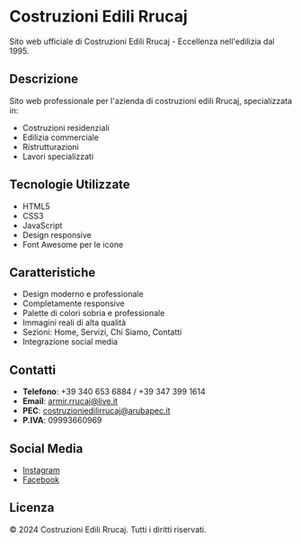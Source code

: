 # Costruzioni Edili Rrucaj

Sito web ufficiale di Costruzioni Edili Rrucaj - Eccellenza nell'edilizia dal 1995.

## Descrizione

Sito web professionale per l'azienda di costruzioni edili Rrucaj, specializzata in:
- Costruzioni residenziali
- Edilizia commerciale
- Ristrutturazioni
- Lavori specializzati

## Tecnologie Utilizzate

- HTML5
- CSS3
- JavaScript
- Design responsive
- Font Awesome per le icone

## Caratteristiche

- Design moderno e professionale
- Completamente responsive
- Palette di colori sobria e professionale
- Immagini reali di alta qualità
- Sezioni: Home, Servizi, Chi Siamo, Contatti
- Integrazione social media

## Contatti

- **Telefono**: +39 340 653 6884 / +39 347 399 1614
- **Email**: armir.rrucaj@live.it
- **PEC**: costruzioniedilirrucaj@arubapec.it
- **P.IVA**: 09993660969

## Social Media

- [Instagram](https://www.instagram.com/costruzioniedilirrucaj/)
- [Facebook](https://www.facebook.com/p/Costruzioni-edili-Rrucaj-SNC-100063971201741/)

## Licenza

© 2024 Costruzioni Edili Rrucaj. Tutti i diritti riservati.